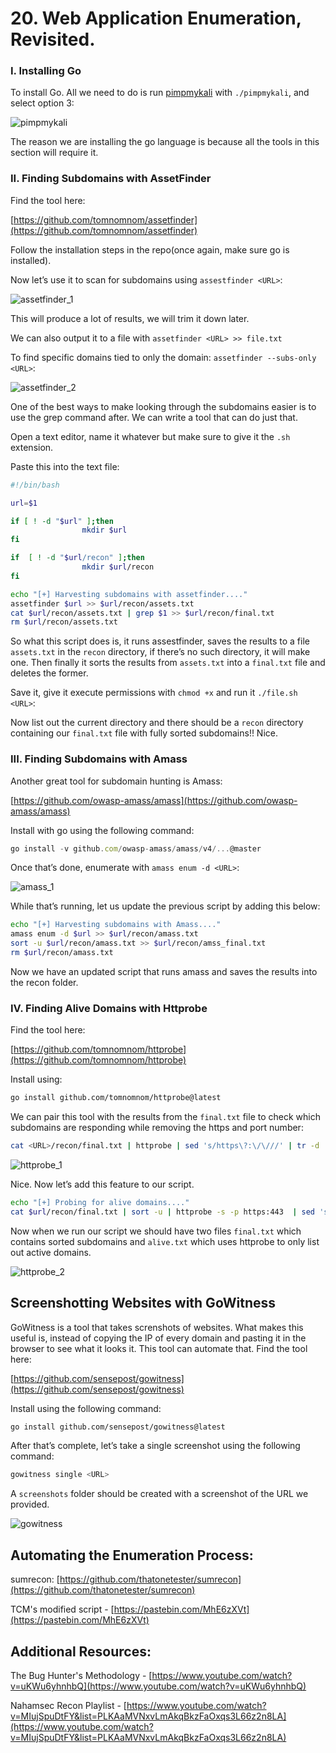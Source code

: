 # 20. Web Application Enumeration, Revisited.

### I. Installing Go

To install Go. All we need to do is run [pimpmykali](https://github.com/Dewalt-arch/pimpmykali) with `./pimpmykali`, and select option 3:

![pimpmykali](https://github.com/w1zzl3-06/TCM-Practical-Ethical-Hacking-Notes/assets/141921425/6895fee4-e53d-4b65-9e12-7a37de78808a)

The reason we are installing the go language is because all the tools in this section will require it.

### II. Finding Subdomains with AssetFinder

Find the tool here: 

[https://github.com/tomnomnom/assetfinder](https://github.com/tomnomnom/assetfinder)

Follow the installation steps in the repo(once again, make sure go is installed).

Now let’s use it to scan for subdomains using `assestfinder <URL>`:

![assetfinder_1](https://github.com/w1zzl3-06/TCM-Practical-Ethical-Hacking-Notes/assets/141921425/fe1e350c-aac0-43c2-8368-62abdf428cff)

This will produce a lot of results, we will trim it down later.

We can also output it to a file with `assetfinder <URL> >> file.txt`

To find specific domains tied to only the domain: `assetfinder --subs-only <URL>`:

![assetfinder_2](https://github.com/w1zzl3-06/TCM-Practical-Ethical-Hacking-Notes/assets/141921425/74391ccf-4111-425a-9c2d-9f6e36098f2f)

One of the best ways to make looking through the subdomains easier is to use the grep command after. We can write a tool that can do just that.

Open a text editor, name it whatever but make sure to give it the `.sh` extension.

Paste this into the text file:

```bash
#!/bin/bash

url=$1

if [ ! -d "$url" ];then
				mkdir $url
fi

if  [ ! -d "$url/recon" ];then
				mkdir $url/recon
fi

echo "[+] Harvesting subdomains with assetfinder...."
assetfinder $url >> $url/recon/assets.txt
cat $url/recon/assets.txt | grep $1 >> $url/recon/final.txt
rm $url/recon/assets.txt
```

So what this script does is, it runs assestfinder, saves the results to a file `assets.txt` in the `recon` directory, if there’s no such directory, it will make one. Then finally it sorts the results from `assets.txt` into a `final.txt` file and deletes the former.

Save it, give it execute permissions with `chmod +x` and run it `./file.sh <URL>`:

Now list out the current directory and there should be a `recon` directory containing our `final.txt` file with fully sorted subdomains!! Nice.

### III. Finding Subdomains with Amass

Another great tool for subdomain hunting is Amass: 

[https://github.com/owasp-amass/amass](https://github.com/owasp-amass/amass)

Install with go using the following command:

```jsx
go install -v github.com/owasp-amass/amass/v4/...@master
```

Once that’s done, enumerate with `amass enum -d <URL>`:

![amass_1](https://github.com/w1zzl3-06/TCM-Practical-Ethical-Hacking-Notes/assets/141921425/cbb578b2-16ae-4c9f-a5bc-7142f6305c18)

While that’s running, let us update the previous script by adding this below:

```bash
echo "[+] Harvesting subdomains with Amass...."
amass enum -d $url >> $url/recon/amass.txt
sort -u $url/recon/amass.txt >> $url/recon/amss_final.txt
rm $url/recon/amass.txt
```

Now we have an updated script that runs amass and saves the results into the recon folder.

### IV. Finding Alive Domains with Httprobe

Find the tool here: 

[https://github.com/tomnomnom/httprobe](https://github.com/tomnomnom/httprobe)

Install using: 

```bash
go install github.com/tomnomnom/httprobe@latest
```

We can pair this tool with the results from the `final.txt` file to check which subdomains are responding while removing the https and port number:

```bash
cat <URL>/recon/final.txt | httprobe | sed 's/https\?:\/\///' | tr -d ':443'
```

![httprobe_1](https://github.com/w1zzl3-06/TCM-Practical-Ethical-Hacking-Notes/assets/141921425/fb007b63-303d-449c-b03c-1644cfdb17df)

Nice. Now let’s add this feature to our script.

```bash
echo "[+] Probing for alive domains...."
cat $url/recon/final.txt | sort -u | httprobe -s -p https:443  | sed 's/https\?:\/\///' | tr -d ':443' >> $url/recon/alive.txt

```

Now when we run our script we should have two files `final.txt` which contains sorted subdomains and `alive.txt` which uses httprobe to only list out active domains.

![httprobe_2](https://github.com/w1zzl3-06/TCM-Practical-Ethical-Hacking-Notes/assets/141921425/7e9d6c64-31b3-481d-8a79-3c2b07ccf676)

## Screenshotting Websites with GoWitness

GoWitness is a tool that takes screnshots of websites. What makes this useful is, instead of copying the IP of every domain and pasting it in the browser to see what it looks it. This tool can automate that. Find the tool here:

[https://github.com/sensepost/gowitness](https://github.com/sensepost/gowitness)

Install using the following command:

```bash
go install github.com/sensepost/gowitness@latest
```

After that’s complete, let’s take a single screenshot using the following command:

```bash
gowitness single <URL>
```

A `screenshots` folder should be created with a screenshot of the URL we provided.

![gowitness](https://github.com/w1zzl3-06/TCM-Practical-Ethical-Hacking-Notes/assets/141921425/3f1b19e4-4e9c-4591-bba5-fe02bd55d980)

## Automating the Enumeration Process:

sumrecon: [https://github.com/thatonetester/sumrecon](https://github.com/thatonetester/sumrecon)

TCM's modified script - [https://pastebin.com/MhE6zXVt](https://pastebin.com/MhE6zXVt)

## Additional Resources:

The Bug Hunter's Methodology - [https://www.youtube.com/watch?v=uKWu6yhnhbQ](https://www.youtube.com/watch?v=uKWu6yhnhbQ)

Nahamsec Recon Playlist - [https://www.youtube.com/watch?v=MIujSpuDtFY&list=PLKAaMVNxvLmAkqBkzFaOxqs3L66z2n8LA](https://www.youtube.com/watch?v=MIujSpuDtFY&list=PLKAaMVNxvLmAkqBkzFaOxqs3L66z2n8LA)
